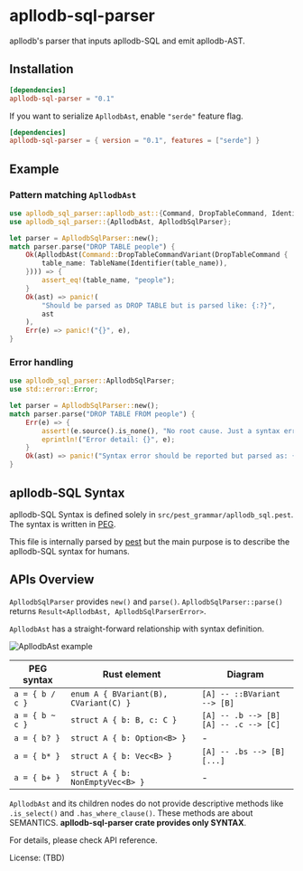 # apllodb-sql-parser

apllodb's parser that inputs apllodb-SQL and emit apllodb-AST.

## Installation

```toml
[dependencies]
apllodb-sql-parser = "0.1"
```

If you want to serialize `ApllodbAst`, enable `"serde"` feature flag.

```toml
[dependencies]
apllodb-sql-parser = { version = "0.1", features = ["serde"] }
```

## Example

### Pattern matching `ApllodbAst`

```rust
use apllodb_sql_parser::apllodb_ast::{Command, DropTableCommand, Identifier, TableName};
use apllodb_sql_parser::{ApllodbAst, ApllodbSqlParser};

let parser = ApllodbSqlParser::new();
match parser.parse("DROP TABLE people") {
    Ok(ApllodbAst(Command::DropTableCommandVariant(DropTableCommand {
        table_name: TableName(Identifier(table_name)),
    }))) => {
        assert_eq!(table_name, "people");
    }
    Ok(ast) => panic!(
        "Should be parsed as DROP TABLE but is parsed like: {:?}",
        ast
    ),
    Err(e) => panic!("{}", e),
}
```

### Error handling

```rust
use apllodb_sql_parser::ApllodbSqlParser;
use std::error::Error;

let parser = ApllodbSqlParser::new();
match parser.parse("DROP TABLE FROM people") {
    Err(e) => {
        assert!(e.source().is_none(), "No root cause. Just a syntax error.");
        eprintln!("Error detail: {}", e);
    }
    Ok(ast) => panic!("Syntax error should be reported but parsed as: {:?}", ast),
}
```

## apllodb-SQL Syntax

apllodb-SQL Syntax is defined solely in `src/pest_grammar/apllodb_sql.pest`.
The syntax is written in [PEG](https://en.wikipedia.org/wiki/Parsing_expression_grammar).

This file is internally parsed by [pest](https://github.com/pest-parser/pest)
but the main purpose is to describe the apllodb-SQL syntax for humans.

## APIs Overview

`ApllodbSqlParser` provides `new()` and `parse()`.
`ApllodbSqlParser::parse()` returns `Result<ApllodbAst, ApllodbSqlParserError>`.

`ApllodbAst` has a straight-forward relationship with syntax definition.

![ApllodbAst example](https://user-images.githubusercontent.com/498788/81168674-63e3d080-8fd2-11ea-9fd2-151d42fd0ad0.png)

| PEG syntax      | Rust element                          | Diagram                                    |
| --------------- | ------------------------------------- | ------------------------------------------ |
| `a = { b / c }` | `enum A { BVariant(B), CVariant(C) }` | `[A] -- ::BVariant --> [B]`                |
| `a = { b ~ c }` | `struct A { b: B, c: C }`             | `[A] -- .b --> [B]`<br>`[A] -- .c --> [C]` |
| `a = { b? }`    | `struct A { b: Option<B> }`           | -                                          |
| `a = { b* }`    | `struct A { b: Vec<B> }`              | `[A] -- .bs --> [B][...]`                  |
| `a = { b+ }`    | `struct A { b: NonEmptyVec<B> }`      | -                                          |

`ApllodbAst` and its children nodes do not provide descriptive methods like `.is_select()` and `.has_where_clause()`.
These methods are about SEMANTICS. **apllodb-sql-parser crate provides only SYNTAX**.

For details, please check API reference.

License: (TBD)
